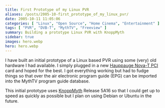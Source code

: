 ```yaml
---
title: First Prototype of my Linux PVR
aliases: /posts/2005-10-first_prototype_of_my_linux_pvr/
date: 2005-10-11 11:05:06
categories: [ "Linux", "Open Source", "Home Cinema", "Entertainment" ]
tags: [ "PVR", "DVB-T", "MythTV", "Freeview" ]
summary: Building a prototype Linux PVR with KnoppMyth
sidebar: true
images: hero.webp
hero: hero.webp
---
```


I have built an initial prototype of a Linux based PVR using some (very) old
hardware I had available. I simply plugged in a new [Hauppauge Nova-T
PCI](http://www.hauppauge.co.uk/pages/products/data_novatpci.html) card and
hoped for the best. I got everything working but had to fudge things so that
over the air electronic program guide (EPG) can be imported into the MythTV
program guide database.

This initial prototype uses [KnoppMyth](http://mysettopbox.tv/) Release 5A16 so
that I could get up to speed as quickly as possible but I plan on using Debian
or Ubuntu in the future.
